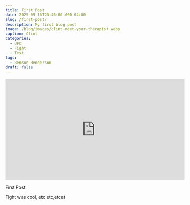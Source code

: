 ```yaml
---
title: First Post
date: 2025-09-16T23:46:00.000-04:00
slug: /first-post/
description: My first blog post
image: /blog/images/clint-meet-your-therapist.webp
caption: Clint
categories:
  - UFC
  - Fight
  - Test
tags:
  - Benson Henderson
draft: false
---
```

<iframe width="560" height="315" src="https://www.youtube.com/embed/P65mAfnAFhk?si=crZKu7NltjquUZpF" title="YouTube video player" frameborder="0" allow="accelerometer; autoplay; clipboard-write; encrypted-media; gyroscope; picture-in-picture; web-share" referrerpolicy="strict-origin-when-cross-origin" allowfullscreen></iframe>



First Post

Fight was cool, etc etc,etcet
